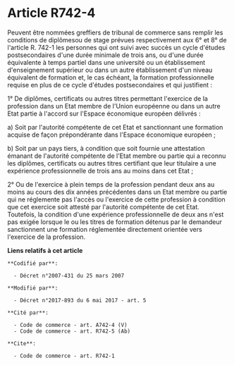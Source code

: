 # Article R742-4

Peuvent être nommées greffiers de tribunal de commerce sans remplir les conditions de diplômesou de stage prévues
respectivement aux 6° et 8° de l'article R. 742-1 les personnes qui ont suivi avec succès un cycle d'études postsecondaires
d'une durée minimale de trois ans, ou d'une durée équivalente à temps partiel dans une université ou un établissement
d'enseignement supérieur ou dans un autre établissement d'un niveau équivalent de formation et, le cas échéant, la formation
professionnelle requise en plus de ce cycle d'études postsecondaires et qui justifient :

1° De diplômes, certificats ou autres titres permettant l'exercice de la profession dans un Etat membre de l'Union européenne
ou dans un autre Etat partie à l'accord sur l'Espace économique européen délivrés :

a) Soit par l'autorité compétente de cet Etat et sanctionnant une formation acquise de façon prépondérante dans l'Espace
économique européen ;

b) Soit par un pays tiers, à condition que soit fournie une attestation émanant de l'autorité compétente de l'Etat membre ou
partie qui a reconnu les diplômes, certificats ou autres titres certifiant que leur titulaire a une expérience
professionnelle de trois ans au moins dans cet Etat ;

2° Ou de l'exercice à plein temps de la profession pendant deux ans au moins au cours des dix années précédentes dans un Etat
membre ou partie qui ne réglemente pas l'accès ou l'exercice de cette profession à condition que cet exercice soit attesté
par l'autorité compétente de cet Etat. Toutefois, la condition d'une expérience professionnelle de deux ans n'est pas exigée
lorsque le ou les titres de formation détenus par le demandeur sanctionnent une formation réglementée directement orientée
vers l'exercice de la profession.

**Liens relatifs à cet article**

	**Codifié par**:

	  - Décret n°2007-431 du 25 mars 2007

	**Modifié par**:

	  - Décret n°2017-893 du 6 mai 2017 - art. 5

	**Cité par**:

	  - Code de commerce - art. A742-4 (V)
	  - Code de commerce - art. R742-5 (Ab)

	**Cite**:

	  - Code de commerce - art. R742-1
